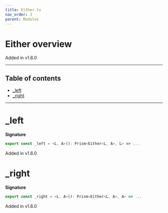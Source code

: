 ```yaml
---
title: Either.ts
nav_order: 3
parent: Modules
---
```


# Either overview

Added in v1.6.0

---

<h2 class="text-delta">Table of contents</h2>

- [\_left](#_left)
- [\_right](#_right)

---

# \_left

**Signature**

```ts
export const _left = <L, A>(): Prism<Either<L, A>, L> => ...
```

Added in v1.6.0

# \_right

**Signature**

```ts
export const _right = <L, A>(): Prism<Either<L, A>, A> => ...
```

Added in v1.6.0
